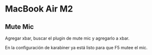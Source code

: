 # MacBook Air M2


## Mute Mic

Agregar xbar, buscar el plugin de mute mic y agregarlo a xbar.

En la configuración de karabiner ya está listo para que F5 mutee el mic.